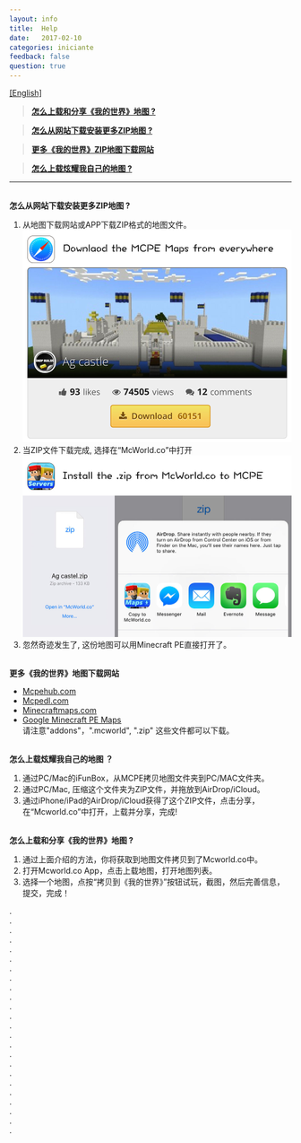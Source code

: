 ```yaml
---
layout: info
title:  Help
date:   2017-02-10
categories: iniciante
feedback: false
question: true
---
```

[<u>[English]</u>](http://minecraft-pe-servers.itoytoy.com/download-and-install-minecraft-pe-maps-zip)
 
>[**怎么上载和分享《我的世界》地图 ?**](#0)

>[**怎么从网站下载安装更多ZIP地图 ?**](#1)

>[**更多《我的世界》ZIP地图下载网站**](#2)

>[**怎么上载炫耀我自己的地图 ?**](#3)

----
<span id = "1"></span>  
**怎么从网站下载安装更多ZIP地图 ?**   
1. 从地图下载网站或APP下载ZIP格式的地图文件。   
[![screenshot](/assets/images/zip1.jpg)](http://mcpehub.com/maps?sort=downloads)  
2. 当ZIP文件下载完成, 选择在“McWorld.co”中打开    
![screenshot](/assets/images/zip2.jpg)  
3. 忽然奇迹发生了, 这份地图可以用Minecraft PE直接打开了。

<span id = "2"></span>  
**更多《我的世界》地图下载网站**  
- [<u>Mcpehub.com</u>](http://mcpehub.com/maps?sort=downloads)  
- [<u>Mcpedl.com</u>](http://mcpedl.com/tag/mcworld/)  
- [<u>Minecraftmaps.com</u>](http://www.minecraftmaps.com/pocket-edition-maps)  
- [<u>Google Minecraft PE Maps</u>](https://www.google.com/webhp?ion=1&espv=2&ie=UTF-8#q=minecraft%20pe%20map)  
请注意"addons"，".mcworld", ".zip" 这些文件都可以下载。

<span id = "3"></span>  
**怎么上载炫耀我自己的地图 ？**  
1. 通过PC/Mac的iFunBox，从MCPE拷贝地图文件夹到PC/MAC文件夹。  
2. 通过PC/Mac, 压缩这个文件夹为ZIP文件，并拖放到AirDrop/iCloud。  
3. 通过iPhone/iPad的AirDrop/iCloud获得了这个ZIP文件，点击分享，在“Mcworld.co”中打开，上载并分享，完成!

<span id = "0"></span>  
**怎么上载和分享《我的世界》地图 ?**  
1. 通过上面介绍的方法，你将获取到地图文件拷贝到了Mcworld.co中。  
2. 打开Mcworld.co App，点击上载地图，打开地图列表。  
3. 选择一个地图，点按“拷贝到《我的世界》”按钮试玩，截图，然后完善信息，提交，完成！
  
  
  
  
  
  
  
  
  
  
  
  
  
  
  
  
  
  
  
  

.  
.  
.  
.  
.  
.  
.  
.  
.  
.  
.  
.  
.  
.  
.  
.  
.  
.  
.  
.  
.  
.  
.  
.  